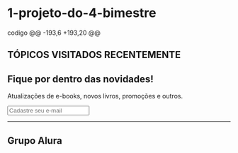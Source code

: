 # 1-projeto-do-4-bimestre
codigo
@@ -193,6 +193,20 @@ <h2 class="tópicos__titulo">TÓPICOS VISITADOS RECENTEMENTE</h2>
    </ul>
  </section>

  <section class="contato">
    <h2 class="contato__titulo">Fique por dentro das novidades!</h2>
    <p class="contato__texto">
      Atualizações de e-books, novos livros, promoções e outros.
    </p>
    <input type="email" placeholder="Cadastre seu e-mail" class="contato__email" />
  </section>
  <hr />
  <footer class="rodapé">
    <h2 class="rodapé__titulo">Grupo Alura</h2>
  </footer>
  <script src="https://cdn.jsdelivr.net/npm/swiper@11/swiper-bundle.min.js"></script>
  <script>
    const swiper = new Swiper(".swiper", {
‎styles.css
+2
Original file line number	Diff line number	Diff line change
@@ -2,6 +2,8 @@
@import url("styles/banner.css");
@import url("styles/carrossel.css");
@import url("styles/topicos.css");
@import url("styles/contato.css");
@import url("styles/rodapé.css");

:root {
    --cor-de-fundo: #EBECEE;
‎styles/contato.css
+37
Original file line number	Diff line number	Diff line change
@@ -0,0 +1,37 @@
.contato {
    background-color: var(--branco);
    padding: 1em;
}
.contato__titulo,
.contato__texto {
    background: var(--azul-degrade);
    -webkit-background-clip: text;
    -webkit-text-fill-color: transparent;
    background-clip: text;
}
.contato__titulo {
    font-size: 18px;
    font-weight: 500;
}
.contato__texto {
    font-weight: 300;
    margin: 1em 0;
}
.contato__email {
    padding: 1em;
    border: 1px solid var(--azul);
    border-radius: 24px;
    width: 90%;
    color: var(--azul);
}
.contato__email::placeholder {
    font-family: var(--fonte-principal);
    color: var(--azul);
    background: url("../img/Email.svg") no-repeat;
    padding-left: 2em;
}
‎styles/rodapé.css
+8
Original file line number	Diff line number	Diff line change
@@ -0,0 +1,8 @@
hr {
    margin: 0;
}
.rodapé {
    background-color: var(--branco);
    padding: 1em;
}
0 commit comments
